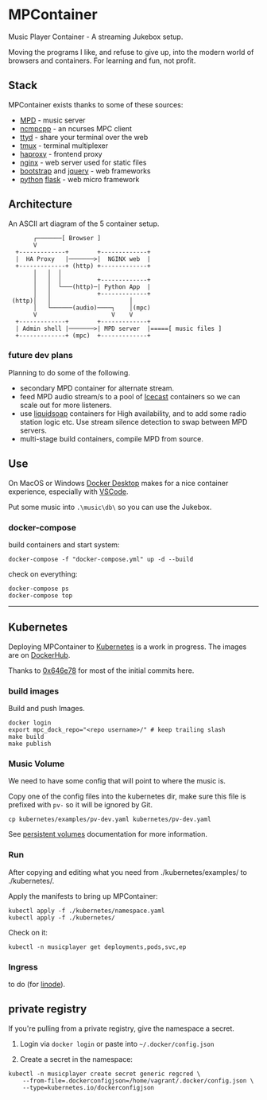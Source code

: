 # MPContainer

Music Player Container - A streaming Jukebox setup.

Moving the programs I like, and refuse to give up, into the modern world of browsers and containers. For learning and fun, not profit.

## Stack

MPContainer exists thanks to some of these sources:

* [MPD](https://www.musicpd.org/) - music server
* [ncmpcpp](https://rybczak.net/ncmpcpp/) - an ncurses MPC client
* [ttyd](https://tsl0922.github.io/ttyd/) - share your terminal over the web
* [tmux](https://github.com/tmux/tmux) - terminal multiplexer
* [haproxy](https://www.haproxy.org/) - frontend proxy
* [nginx](https://www.nginx.com/) - web server used for static files
* [bootstrap](https://getbootstrap.com/) and [jquery](https://jquery.com/) - web frameworks
* [python](https://www.python.org/) [flask](https://flask.palletsprojects.com/en/1.1.x/) - web micro framework


## Architecture

An ASCII art diagram of the 5 container setup.

```code
       ┌───────[ Browser ]                                    
       V                                                      
  +-------------+        +-------------+                      
  |  HA Proxy   |───────>|  NGINX web  |                      
  +-------------+ (http) +-------------+                      
       │   │  │                                               
       │   │  │          +-------------+                      
       │   │  └───(http)─| Python App  |                      
       │   │             +-------------+                      
 (http)│   │                      │                           
       │   └──────(audio)────┐    │(mpc)                      
       V                     V    V                           
  +-------------+        +-------------+                      
  | Admin shell |───────>| MPD server  |=====[ music files ]  
  +-------------+ (mpc)  +-------------+                      
```

### future dev plans

Planning to do some of the following.

* secondary MPD container for alternate stream.
* feed MPD audio stream/s to a pool of [Icecast](https://icecast.org/) containers so we can scale out for more listeners.
* use [liquidsoap](https://www.liquidsoap.info/) containers for High availability, and to add some radio station logic etc. Use stream silence detection to swap between MPD servers.
* multi-stage build containers, compile MPD from source.

## Use

On MacOS or Windows [Docker Desktop](https://www.docker.com/products/docker-desktop) makes for a nice container experience, especially with [VSCode](https://code.visualstudio.com/).

Put some music into `.\music\db\` so you can use the Jukebox.

### docker-compose

build containers and start system:

```shell
docker-compose -f "docker-compose.yml" up -d --build
```

check on everything:

```shell
docker-compose ps
docker-compose top
```

---

## Kubernetes

Deploying MPContainer to [Kubernetes](https://kubernetes.io/) is a work in progress. The images are on [DockerHub](https://hub.docker.com/u/crgm).

Thanks to [0x646e78](https://github.com/0x646e78) for most of the initial commits here.

### build images

Build and push Images.

```shell
docker login
export mpc_dock_repo="<repo username>/" # keep trailing slash
make build
make publish
```

### Music Volume

We need to have some config that will point to where the music is.

Copy one of the config files into the kubernetes dir, make sure this file is prefixed with `pv-` so it will be ignored by Git.

```shell
cp kubernetes/examples/pv-dev.yaml kubernetes/pv-dev.yaml
```

See [persistent volumes](https://kubernetes.io/docs/concepts/storage/persistent-volumes/) documentation for more information.

### Run

After copying and editing what you need from ./kubernetes/examples/ to ./kubernetes/.

Apply the manifests to bring up MPContainer:

```shell
kubectl apply -f ./kubernetes/namespace.yaml
kubectl apply -f ./kubernetes/
```

Check on it:

```shell
kubectl -n musicplayer get deployments,pods,svc,ep
```

### Ingress

to do (for [linode](https://www.linode.com/products/kubernetes/)).

## private registry

If you're pulling from a private registry, give the namespace a secret.

1) Login via `docker login` or paste into `~/.docker/config.json`

2) Create a secret in the namespace:

```shell
kubectl -n musicplayer create secret generic regcred \
    --from-file=.dockerconfigjson=/home/vagrant/.docker/config.json \
    --type=kubernetes.io/dockerconfigjson
```
